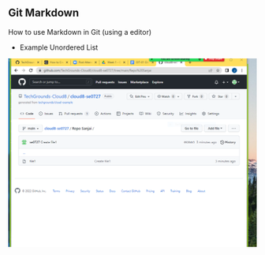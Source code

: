## Git Markdown
How to use Markdown in Git (using a editor)
* Example Unordered List

![alt text](https://github.com/TechGrounds-Cloud8/cloud8-se0727/blob/main/00_includes/Repo%20Sanjai%20Repo%20aanmaken.PNG)

